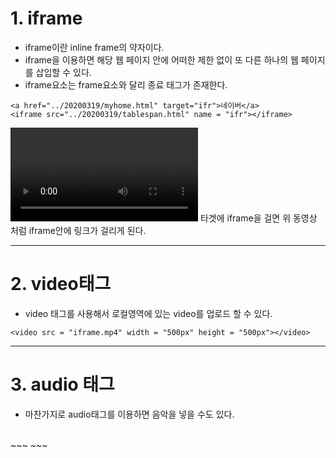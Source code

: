 # 1. iframe
* iframe이란 inline frame의 약자이다.
* iframe을 이용하면 해당 웹 페이지 안에 어떠한 제한 없이 또 다른 하나의 웹 페이지를 삽입할 수 있다.
* iframe요소는 frame요소와 달리 종료 태그가 존재한다.
~~~
<a href="../20200319/myhome.html" target="ifr">네이버</a>
<iframe src="../20200319/tablespan.html" name = "ifr"></iframe>
~~~
<video src = "iframe.mp4"></video>
타겟에 iframe을 걸면 위 동영상 처럼 iframe안에 링크가 걸리게 된다.
<hr>

# 2. video태그
* video 태그를 사용해서 로컬영역에 있는 video를 업로드 할 수 있다.
~~~
<video src = "iframe.mp4" width = "500px" height = "500px"></video>
~~~

<hr>

# 3. audio 태그

* 마찬가지로 audio태그를 이용하면 음악을 넣을 수도 있다.
<audio src = "../multi/old_pop.mp3"></audio>
<br>
~~~
<audio src = "../multi/old_pop.mp3"></audio>
~~~
